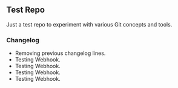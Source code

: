 ## Test Repo

Just a test repo to experiment with various Git concepts and tools.

### Changelog

- Removing previous changelog lines.
- Testing Webhook.
- Testing Webhook.
- Testing Webhook.
- Testing Webhook.
